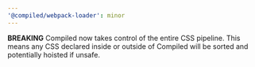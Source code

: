 ```yaml
---
'@compiled/webpack-loader': minor
---
```


**BREAKING** Compiled now takes control of the entire CSS pipeline. This means any CSS declared inside or outside of Compiled will be sorted and potentially hoisted if unsafe.

